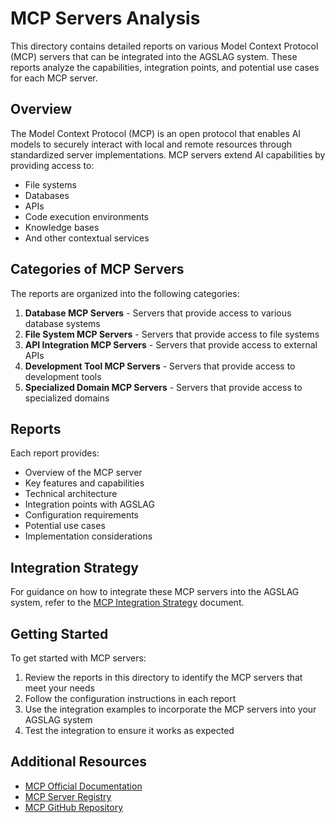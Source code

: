 # MCP Servers Analysis

This directory contains detailed reports on various Model Context Protocol (MCP) servers that can be integrated into the AGSLAG system. These reports analyze the capabilities, integration points, and potential use cases for each MCP server.

## Overview

The Model Context Protocol (MCP) is an open protocol that enables AI models to securely interact with local and remote resources through standardized server implementations. MCP servers extend AI capabilities by providing access to:

- File systems
- Databases
- APIs
- Code execution environments
- Knowledge bases
- And other contextual services

## Categories of MCP Servers

The reports are organized into the following categories:

1. **Database MCP Servers** - Servers that provide access to various database systems
2. **File System MCP Servers** - Servers that provide access to file systems
3. **API Integration MCP Servers** - Servers that provide access to external APIs
4. **Development Tool MCP Servers** - Servers that provide access to development tools
5. **Specialized Domain MCP Servers** - Servers that provide access to specialized domains

## Reports

Each report provides:

- Overview of the MCP server
- Key features and capabilities
- Technical architecture
- Integration points with AGSLAG
- Configuration requirements
- Potential use cases
- Implementation considerations

## Integration Strategy

For guidance on how to integrate these MCP servers into the AGSLAG system, refer to the [MCP Integration Strategy](./integration-strategy.md) document.

## Getting Started

To get started with MCP servers:

1. Review the reports in this directory to identify the MCP servers that meet your needs
2. Follow the configuration instructions in each report
3. Use the integration examples to incorporate the MCP servers into your AGSLAG system
4. Test the integration to ensure it works as expected

## Additional Resources

- [MCP Official Documentation](https://modelcontextprotocol.io/)
- [MCP Server Registry](https://mcp.run)
- [MCP GitHub Repository](https://github.com/modelcontextprotocol/servers)
